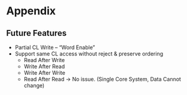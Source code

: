 
# Appendix
## Future Features
- Partial CL Write – “Word Enable”
- Support same CL access without reject & preserve ordering
  - Read After Write
  - Write After Read
  - Write After Write
  - Read After Read -> No issue. (Single Core System, Data Cannot change)
